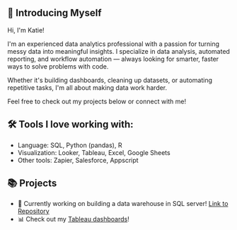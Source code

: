 ## 👋 Introducing Myself
Hi, I'm Katie!

I'm an experienced data analytics professional with a passion for turning messy data into meaningful insights. I specialize in data analysis, automated reporting, and workflow automation — always looking for smarter, faster ways to solve problems with code.

Whether it's building dashboards, cleaning up datasets, or automating repetitive tasks, I'm all about making data work harder.

Feel free to check out my projects below or connect with me!

## 🛠️ Tools I love working with:
- Language: SQL, Python (pandas), R
- Visualization: Looker, Tableau, Excel, Google Sheets
- Other tools: Zapier, Salesforce, Appscript

## 📚 Projects
 - 🔭 Currently working on building a data warehouse in SQL server! [Link to Repository](https://github.com/kdowningdata/sql-data-warehouse-project)
 - 📊 Check out my [Tableau dashboards](https://public.tableau.com/app/profile/katherine.downing/vizzes)!


<!--
**kdowningdata/kdowningdata** is a ✨ _special_ ✨ repository because its `README.md` (this file) appears on your GitHub profile.

Here are some ideas to get you started:

- 🔭 I’m currently working on ...
- 🌱 I’m currently learning ...
- 👯 I’m looking to collaborate on ...
- 🤔 I’m looking for help with ...
- 💬 Ask me about ...
- 📫 How to reach me: ...
- 😄 Pronouns: ...
- ⚡ Fun fact: ...
-->
